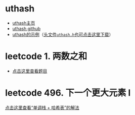 # uthash

- [uthash主页](https://troydhanson.github.io/uthash/)
- [uthash github](https://github.com/troydhanson/uthash)
- [uthash的示例](https://gitee.com/chenxiaosonggitee/blog/blob/master/courses/algorithms/src/hash-table/uthash.c)（[头文件`uthash.h`也可点击这里下载](https://gitee.com/chenxiaosonggitee/tmp/blob/master/algorithms/uthash.h)）

# leetcode 1. 两数之和

- [点击这里查看题目](https://leetcode.cn/problems/two-sum/description/)

# leetcode 496. 下一个更大元素 I

[点击这里查看“单调栈 + 哈希表”的解法](https://chenxiaosong.com/courses/algorithms/monotonic-stack.html)


